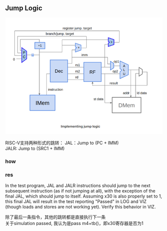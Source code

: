 
## Jump Logic
![alt text](image.png)


RISC-V支持两种形式的跳转：
JAL：Jump to (PC + IMM)  
JALR: Jump to (SRC1 + IMM)
### how


### res

 In the test program, JAL and JALR instructions should jump to the next subsequent instruction (as if not jumping at all), with the exception of the final JAL, which should jump to itself. Assuming x30 is also properly set to 1, this final JAL will result in the test reporting "Passed" in LOG and VIZ (though loads and stores are not working yet). Verify this behavior in VIZ.


 除了最后一条指令，其他的跳转都是直接执行下一条  
 关于simulation passed, 我认为是pass m4+tb()，即x30寄存器是否为1